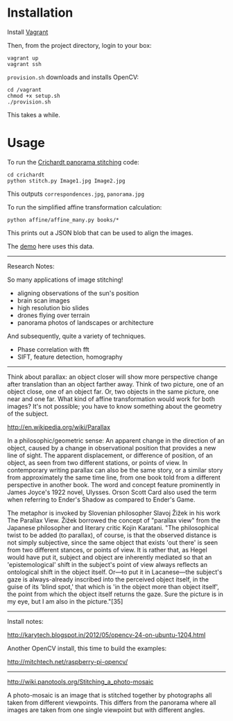 
Installation
===

Install [Vagrant](http://www.vagrantup.com/downloads)

Then, from the project directory, login to your box:

    vagrant up
    vagrant ssh

`provision.sh` downloads and installs OpenCV:

    cd /vagrant
    chmod +x setup.sh
    ./provision.sh

This takes a while.

Usage
===

To run the [Crichardt panorama stitching](http://richardt.name/teaching/supervisions/vision-2011/practical/) code:

    cd crichardt
    python stitch.py Image1.jpg Image2.jpg

This outputs `correspondences.jpg`, `panorama.jpg`


To run the simplified affine transformation calculation:

    python affine/affine_many.py books/*

This prints out a JSON blob that can be used to align the images.

The [demo](http://smallredtile.com/align/) here uses this data.

---

Research Notes:

So many applications of image stitching!

* aligning observations of the sun's position
* brain scan images
* high resolution bio slides
* drones flying over terrain
* panorama photos of landscapes or architecture

And subsequently, quite a variety of techniques.

- Phase correlation with fft
- SIFT, feature detection, homography

---

Think about parallax: an object closer will show more perspective change after translation than an object farther away. Think of two picture, one of an object close, one of an object far. Or, two objects in the same picture, one near and one far. What kind of affine transformation would work for both images? It's not possible; you have to know something about the geometry of the subject.
  
  http://en.wikipedia.org/wiki/Parallax
  
  In a philosophic/geometric sense: An apparent change in the direction of an object, caused by a change in observational position that provides a new line of sight. The apparent displacement, or difference of position, of an object, as seen from two different stations, or points of view. In contemporary writing parallax can also be the same story, or a similar story from approximately the same time line, from one book told from a different perspective in another book. The word and concept feature prominently in James Joyce's 1922 novel, Ulysses. Orson Scott Card also used the term when referring to Ender's Shadow as compared to Ender's Game.

  The metaphor is invoked by Slovenian philosopher Slavoj Žižek in his work The Parallax View. Žižek borrowed the concept of "parallax view" from the Japanese philosopher and literary critic Kojin Karatani. "The philosophical twist to be added (to parallax), of course, is that the observed distance is not simply subjective, since the same object that exists 'out there' is seen from two different stances, or points of view. It is rather that, as Hegel would have put it, subject and object are inherently mediated so that an 'epistemological' shift in the subject's point of view always reflects an ontological shift in the object itself. Or—to put it in Lacanese—the subject's gaze is always-already inscribed into the perceived object itself, in the guise of its 'blind spot,' that which is 'in the object more than object itself', the point from which the object itself returns the gaze. Sure the picture is in my eye, but I am also in the picture."[35]

---

Install notes:

http://karytech.blogspot.in/2012/05/opencv-24-on-ubuntu-1204.html

Another OpenCV install, this time to build the examples:

http://mitchtech.net/raspberry-pi-opencv/

---

http://wiki.panotools.org/Stitching_a_photo-mosaic

  A photo-mosaic is an image that is stitched together by photographs all taken from different viewpoints. This differs from the panorama where all images are taken from one single viewpoint but with different angles.